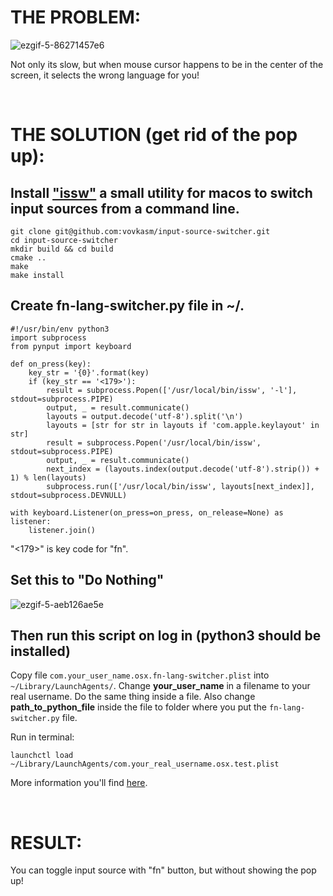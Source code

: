 # THE PROBLEM:
![ezgif-5-86271457e6](https://user-images.githubusercontent.com/33498670/167284292-2fe06593-0e47-4c7e-8086-8abd2237466c.gif)

Not only its slow, but when mouse cursor happens to be in the center of the screen, it selects the wrong language for you!

&nbsp;&nbsp;&nbsp;&nbsp;&nbsp;&nbsp;
# THE SOLUTION (get rid of the pop up):

Install ["issw"](https://github.com/vovkasm/input-source-switcher) a small utility for macos to switch input sources from a command line.
------------

    git clone git@github.com:vovkasm/input-source-switcher.git
    cd input-source-switcher
    mkdir build && cd build
    cmake ..
    make
    make install

Create fn-lang-switcher.py file in ~/.
------------

    #!/usr/bin/env python3
    import subprocess
    from pynput import keyboard

    def on_press(key):
        key_str = '{0}'.format(key)
        if (key_str == '<179>'):
            result = subprocess.Popen(['/usr/local/bin/issw', '-l'], stdout=subprocess.PIPE)
            output, _ = result.communicate()
            layouts = output.decode('utf-8').split('\n')
            layouts = [str for str in layouts if 'com.apple.keylayout' in str]
            result = subprocess.Popen('/usr/local/bin/issw', stdout=subprocess.PIPE)
            output, _ = result.communicate()
            next_index = (layouts.index(output.decode('utf-8').strip()) + 1) % len(layouts)
            subprocess.run(['/usr/local/bin/issw', layouts[next_index]], stdout=subprocess.DEVNULL)

    with keyboard.Listener(on_press=on_press, on_release=None) as listener:
        listener.join()
"<179>" is key code for "fn".

Set this to "Do Nothing"
------------
![ezgif-5-aeb126ae5e](https://user-images.githubusercontent.com/33498670/167285047-18f7a509-b56d-4f1f-896a-963c034947dc.jpeg)

Then run this script on log in (python3 should be installed)
------------

Copy file `com.your_user_name.osx.fn-lang-switcher.plist` into `~/Library/LaunchAgents/`. Change __your_user_name__ in a filename to your real username. Do the same thing inside a file.
Also change __path_to_python_file__ inside the file to folder where you put the `fn-lang-switcher.py` file.

Run in terminal:

    launchctl load ~/Library/LaunchAgents/com.your_real_username.osx.test.plist


More information you'll find [here](https://stackoverflow.com/a/9523030/16259768).

&nbsp;&nbsp;&nbsp;&nbsp;&nbsp;&nbsp;
# RESULT:
You can toggle input source with "fn" button, but without showing the pop up!

